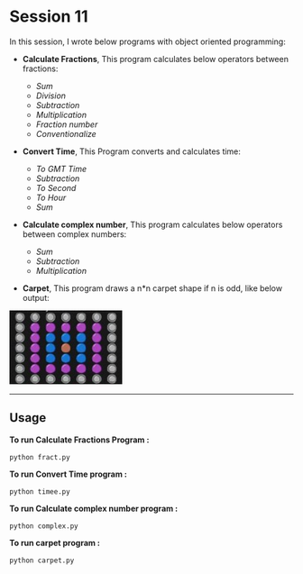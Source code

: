# Session 11

In this session, I wrote below programs with object oriented programming:

 - **Calculate Fractions**, This program calculates below operators between fractions:

    - *Sum*
    - *Division*
    - *Subtraction*
    - *Multiplication*
    - *Fraction number*
    - *Conventionalize*

 - **Convert Time**, This Program converts and calculates time: 

    - *To GMT Time*
    - *Subtraction*
    - *To Second*
    - *To Hour*
    - *Sum*

    
 - **Calculate complex number**, This program calculates below operators between complex numbers: 

    - *Sum*
    - *Subtraction*
    - *Multiplication*


- **Carpet**, This program draws a n*n carpet shape if n is odd, like below output:

<img src="photo_6046114454757819110_m.jpg" width="200">

---

## Usage

**To run Calculate Fractions Program :**

```
python fract.py
```
**To run Convert Time program :**

```
python timee.py
```
**To run Calculate complex number program :**

```
python complex.py
```
**To run carpet program :**

```
python carpet.py
```

